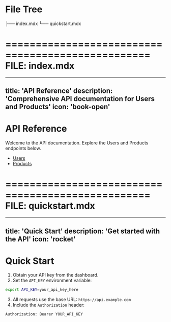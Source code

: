 # File Tree

├── index.mdx
└── quickstart.mdx


==================================================
FILE: index.mdx
==================================================
---
title: 'API Reference'
description: 'Comprehensive API documentation for Users and Products'
icon: 'book-open'
---

# API Reference

Welcome to the API documentation. Explore the Users and Products endpoints below.

- [Users](/api/users)
- [Products](/api/products)


==================================================
FILE: quickstart.mdx
==================================================
---
title: 'Quick Start'
description: 'Get started with the API'
icon: 'rocket'
---

# Quick Start

1. Obtain your API key from the dashboard.
2. Set the `API_KEY` environment variable:

```bash
export API_KEY=your_api_key_here
```

3. All requests use the base URL: `https://api.example.com`
4. Include the `Authorization` header:

```http
Authorization: Bearer YOUR_API_KEY
```